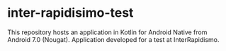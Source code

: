 # inter-rapidisimo-test
This repository hosts an application in Kotlin for Android Native from Android 7.0 (Nougat). Application developed for a test at InterRapidismo.
